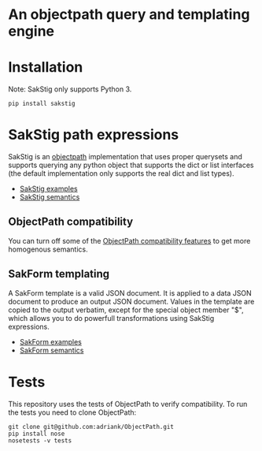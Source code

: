 # An objectpath query and templating engine

# Installation

Note: SakStig only supports Python 3.

    pip install sakstig
    
# SakStig path expressions
SakStig is an [objectpath](http://objectpath.org) implementation that uses proper querysets and supports querying
any python object that supports the dict or list interfaces (the default implementation only supports the real dict and list types).

* [SakStig examples](SakStig_examples.md)
* [SakStig semantics](SakStig_semantics.md)

## ObjectPath compatibility

You can turn off some of the [ObjectPath compatibility
features](CompatibilityOptions.md) to get more homogenous semantics.

## SakForm templating

A SakForm template is a valid JSON document. It is applied to a data
JSON document to produce an output JSON document. Values in the
template are copied to the output verbatim, except for the special
object member "$", which allows you to do powerfull transformations
using SakStig expressions.

* [SakForm examples](SakForm_examples.md)
* [SakForm semantics](SakForm_semantics.md)

# Tests

This repository uses the tests of ObjectPath to verify compatibility.
To run the tests you need to clone ObjectPath:

    git clone git@github.com:adriank/ObjectPath.git
    pip install nose
    nosetests -v tests
